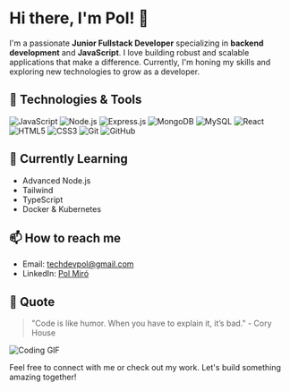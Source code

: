 # Hi there, I'm Pol! 👋

I'm a passionate **Junior Fullstack Developer** specializing in **backend development** and **JavaScript**. I love building robust and scalable applications that make a difference. Currently, I'm honing my skills and exploring new technologies to grow as a developer.

## 🔧 Technologies & Tools

![JavaScript](https://img.shields.io/badge/JavaScript-F7DF1E?style=flat-square&logo=javascript&logoColor=black)
![Node.js](https://img.shields.io/badge/Node.js-339933?style=flat-square&logo=node.js&logoColor=white)
![Express.js](https://img.shields.io/badge/Express.js-000000?style=flat-square&logo=express&logoColor=white)
![MongoDB](https://img.shields.io/badge/MongoDB-4EA94B?style=flat-square&logo=mongodb&logoColor=white)
![MySQL](https://img.shields.io/badge/MySQL-4479A1?style=flat-square&logo=mysql&logoColor=white)
![React](https://img.shields.io/badge/React-61DAFB?style=flat-square&logo=react&logoColor=black)
![HTML5](https://img.shields.io/badge/HTML5-E34F26?style=flat-square&logo=html5&logoColor=white)
![CSS3](https://img.shields.io/badge/CSS3-1572B6?style=flat-square&logo=css3&logoColor=white)
![Git](https://img.shields.io/badge/Git-F05032?style=flat-square&logo=git&logoColor=white)
![GitHub](https://img.shields.io/badge/GitHub-181717?style=flat-square&logo=github&logoColor=white)


## 🌱 Currently Learning

- Advanced Node.js
- Tailwind
- TypeScript
- Docker & Kubernetes

## 📫 How to reach me

- Email: [techdevpol@gmail.com](mailto:techdevpol@gmail.com)
- LinkedIn: [Pol Miró](https://www.linkedin.com/in/pol-miró/)

## 💬 Quote

> "Code is like humor. When you have to explain it, it’s bad." - Cory House

![Coding GIF](https://your-image-url.com/coding-gif.gif)

Feel free to connect with me or check out my work. Let's build something amazing together!
